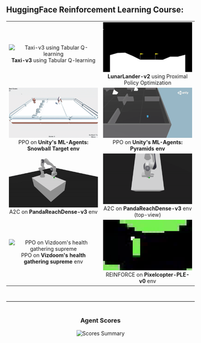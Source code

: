 ## HuggingFace Reinforcement Learning Course:

<table>
  <tr>
    <td align="center">
      <img src="Media/Qlearning-Taxi-v3.gif" alt="Taxi-v3 using Tabular Q-learning" width="300"/><br/>
      <strong>Taxi-v3</strong> using Tabular Q-learning
    </td>
    <td align="center">
      <img src="Media/ppo-LunarLander-v2.gif" alt="LunarLander-v2 using PPO" width="300"/><br/>
      <strong>LunarLander-v2</strong> using Proximal Policy Optimization
    </td>
  </tr>

  <tr>
    <td align="center">
      <img src="Media/MLAgentsSnowballTarget.gif" alt="PPO on Unity's MLAgent: SnowballTarget" width="300"/><br/>
      PPO on <strong>Unity's ML-Agents: Snowball Target env</strong>
    </td>
    <td align="center">
      <img src="Media/MLAgentsPyramids.gif" alt="PPO on Unity's MLAgent: Pyramids" width="300"/><br/>
      PPO on <strong>Unity's ML-Agents: Pyramids env</strong>
    </td>
  </tr>

  <tr>
    <td align="center">
      <img src="Media/a2c-pandaGym.gif" alt="A2C on panda-gym's PandaReachDense-v3 env"/><br/>
      A2C on<strong> PandaReachDense-v3</strong> env
    </td>
    <td align="center">
      <img src="Media/a2c-pandaGym-top.gif" alt="A2C on panda-gym's PandaReachDense-v3 env (top-view)" width="300"/><br/>
      A2C on <strong>PandaReachDense-v3 </strong>env (top-view)
    </td>
  </tr>

  <tr>
    <td align="center">
      <img src="Media/ppo-Doom.gif" alt="PPO on Vizdoom's health gathering supreme"/><br/>
      PPO on<strong> Vizdoom's health gathering supreme</strong> env
    </td>
    <td align="center">
      <img src="Media/reinforce-Pixelcopter-PLE-v0.gif" alt="REINFORCE on Pixelcopter-PLE-v0 env"/><br/>
      REINFORCE on<strong> Pixelcopter-PLE-v0</strong> env
    </td>
  </tr>
</table>

<hr style="border: 0; border-top: 1px solid #ccc; margin: 40px 0;"/>

<h3 align="center">Agent Scores</h3>
<div align="center">
  <img src="Media/Scores.jpg" alt="Scores Summary" width="600"/>
</div>